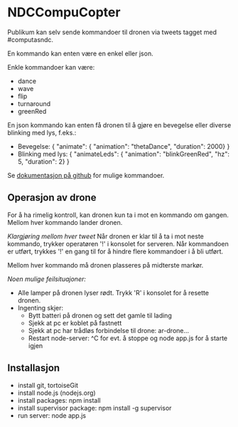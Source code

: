 NDCCompuCopter
==============

Publikum kan selv sende kommandoer til dronen via tweets tagget med #computasndc.

En kommando kan enten være en enkel eller json. 

Enkle kommandoer kan være:
* dance
* wave
* flip
* turnaround
* greenRed

En json kommando kan enten få dronen til å gjøre en bevegelse eller diverse blinking med lys, f.eks.:
* Bevegelse:
      { "animate": { "animation": "thetaDance", "duration": 2000} }
* Blinking med lys:
      { "animateLeds": { "animation": "blinkGreenRed", "hz": 5, "duration": 2} }

Se [dokumentasjon på github](https://github.com/felixge/node-ar-drone) for mulige kommandoer.

Operasjon av drone
------------------

For å ha rimelig kontroll, kan dronen kun ta i mot en kommando om gangen. Mellom hver kommando lander dronen.

*Klargjøring mellom hver tweet*
Når dronen er klar til å ta i mot neste kommando, trykker operatøren '!' i konsolet for serveren. Når kommandoen er utført, trykkes '!' en gang til for å hindre flere kommandoer i å bli utført.

Mellom hver kommando må dronen plasseres på midterste markør.

*Noen mulige feilsituajoner:*
* Alle lamper på dronen lyser rødt. Trykk 'R' i konsolet for å resette dronen.
* Ingenting skjer:
  * Bytt batteri på dronen og sett det gamle til lading
  * Sjekk at pc er koblet på fastnett
  * Sjekk at pc har trådløs forbindelse til drone: ar-drone...
  * Restart node-server: ^C for evt. å stoppe og node app.js for å starte igjen

Installasjon
------------

* install git, tortoiseGit
* install node.js (nodejs.org)
* install packages: npm install
* install supervisor package: npm install -g supervisor
* run server: node app.js



